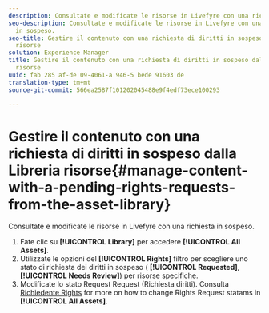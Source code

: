 ```yaml
---
description: Consultate e modificate le risorse in Livefyre con una richiesta in sospeso.
seo-description: Consultate e modificate le risorse in Livefyre con una richiesta
  in sospeso.
seo-title: Gestire il contenuto con una richiesta di diritti in sospeso dalla Libreria
  risorse
solution: Experience Manager
title: Gestire il contenuto con una richiesta di diritti in sospeso dalla Libreria
  risorse
uuid: fab 285 af-de 09-4061-a 946-5 bede 91603 de
translation-type: tm+mt
source-git-commit: 566ea2587f101202045488e9f4edf73ece100293

---
```



# Gestire il contenuto con una richiesta di diritti in sospeso dalla Libreria risorse{#manage-content-with-a-pending-rights-requests-from-the-asset-library}

Consultate e modificate le risorse in Livefyre con una richiesta in sospeso.

1. Fate clic su **[!UICONTROL Library]** per accedere **[!UICONTROL All Assets]**.
1. Utilizzate le opzioni del **[!UICONTROL Rights]** filtro per scegliere uno stato di richiesta dei diritti in sospeso ( **[!UICONTROL Requested]**, **[!UICONTROL Needs Review]**) per risorse specifiche.
1. Modificate lo stato Request Request (Richiesta diritti). Consulta [Richiedente Rights](../c-how-requesting-rights-works/c-how-requesting-rights-works.md#c_how_requesting_rights_works) for more on how to change Rights Request statams in **[!UICONTROL All Assets]**.
